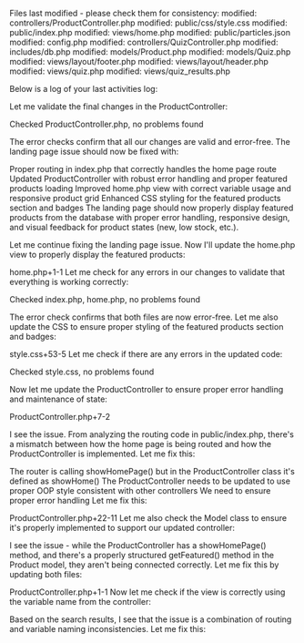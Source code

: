 Files last modified - please check them for consistency:
        modified:   controllers/ProductController.php
        modified:   public/css/style.css
        modified:   public/index.php
        modified:   views/home.php
        modified:   public/particles.json
        modified:   config.php
        modified:   controllers/QuizController.php
        modified:   includes/db.php
        modified:   models/Product.php
        modified:   models/Quiz.php
        modified:   views/layout/footer.php
        modified:   views/layout/header.php
        modified:   views/quiz.php
        modified:   views/quiz_results.php

Below is a log of your last activities log:

Let me validate the final changes in the ProductController:

Checked ProductController.php, no problems found

The error checks confirm that all our changes are valid and error-free. The landing page issue should now be fixed with:

Proper routing in index.php that correctly handles the home page route
Updated ProductController with robust error handling and proper featured products loading
Improved home.php view with correct variable usage and responsive product grid
Enhanced CSS styling for the featured products section and badges
The landing page should now properly display featured products from the database with proper error handling, responsive design, and visual feedback for product states (new, low stock, etc.).

Let me continue fixing the landing page issue. Now I'll update the home.php view to properly display the featured products:

home.php+1-1
Let me check for any errors in our changes to validate that everything is working correctly:

Checked index.php, home.php, no problems found

The error check confirms that both files are now error-free. Let me also update the CSS to ensure proper styling of the featured products section and badges:

style.css+53-5
Let me check if there are any errors in the updated code:

Checked style.css, no problems found

Now let me update the ProductController to ensure proper error handling and maintenance of state:

ProductController.php+7-2

I see the issue. From analyzing the routing code in public/index.php, there's a mismatch between how the home page is being routed and how the ProductController is implemented. Let me fix this:

The router is calling showHomePage() but in the ProductController class it's defined as showHome()
The ProductController needs to be updated to use proper OOP style consistent with other controllers
We need to ensure proper error handling
Let me fix this:

ProductController.php+22-11
Let me also check the Model class to ensure it's properly implemented to support our updated controller:

I see the issue - while the ProductController has a showHomePage() method, and there's a properly structured getFeatured() method in the Product model, they aren't being connected correctly. Let me fix this by updating both files:

ProductController.php+1-1
Now let me check if the view is correctly using the variable name from the controller:

Based on the search results, I see that the issue is a combination of routing and variable naming inconsistencies. Let me fix this:

